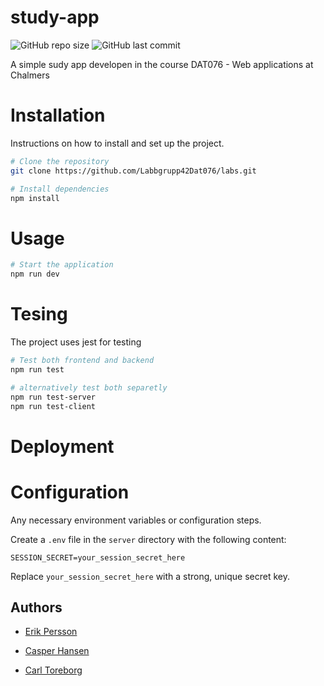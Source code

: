# study-app

![GitHub repo size](https://img.shields.io/github/repo-size/Labbgrupp42Dat076/labs?color=blue&style=flat-square)
![GitHub last commit](https://img.shields.io/github/last-commit/Labbgrupp42Dat076/labs?color=darkgreen&style=flat-square) 

A simple sudy app developen in the course DAT076 - Web applications at Chalmers


# Installation
Instructions on how to install and set up the project.

```sh
# Clone the repository
git clone https://github.com/Labbgrupp42Dat076/labs.git

# Install dependencies
npm install
```

# Usage

```sh
# Start the application
npm run dev
```

# Tesing

The project uses jest for testing

```sh
# Test both frontend and backend
npm run test

# alternatively test both separetly
npm run test-server
npm run test-client

```

# Deployment


# Configuration
Any necessary environment variables or configuration steps.

Create a `.env` file in the `server` directory with the following content:

```
SESSION_SECRET=your_session_secret_here
```

Replace `your_session_secret_here` with a strong, unique secret key.



## Authors 
- <a href="https://erikpersson0884.github.io/portfolio">Erik Persson</a>

- <a href="https://https://github.com/casperHansenTEOA">Casper Hansen</a>

- <a href="https://github.com/carltoreborg">Carl Toreborg</a> 
